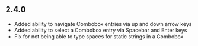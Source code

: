 ## 2.4.0

- Added ability to navigate Combobox entries via up and down arrow keys
- Added ability to select a Combobox entry via Spacebar and Enter keys
- Fix for not being able to type spaces for static strings in a Combobox
